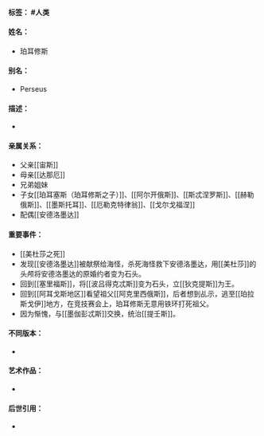#### 标签： #人类
#### 姓名：
- 珀耳修斯
#### 别名：
- Perseus
#### 描述：
- 
#### 亲属关系：
- 父亲[[宙斯]]
- 母亲[[达那厄]]
- 兄弟姐妹
- 子女[[珀耳塞斯（珀耳修斯之子）]]、[[阿尔开俄斯]]、[[斯忒涅罗斯]]、[[赫勒俄斯]]、[[墨斯托耳]]、[[厄勒克特律翁]]、[[戈尔戈福涅]]
- 配偶[[安德洛墨达]]
#### 重要事件：
- [[美杜莎之死]]
- 发现[[安德洛墨达]]被献祭给海怪，杀死海怪救下安德洛墨达，用[[美杜莎]]的头颅将安德洛墨达的原婚约者变为石头。
- 回到[[塞里福斯]]，将[[波吕得克忒斯]]变为石头，立[[狄克提斯]]为王。
- 回到[[阿耳戈斯地区]]看望祖父[[阿克里西俄斯]]，后者想到乩示，逃至[[珀拉斯戈伊]]地方，在竞技赛会上，珀耳修斯无意用铁环打死祖父。
- 因为惭愧，与[[墨伽彭忒斯]]交换，统治[[提壬斯]]。
#### 不同版本：
- 
#### 艺术作品：
- 
#### 后世引用：
- 